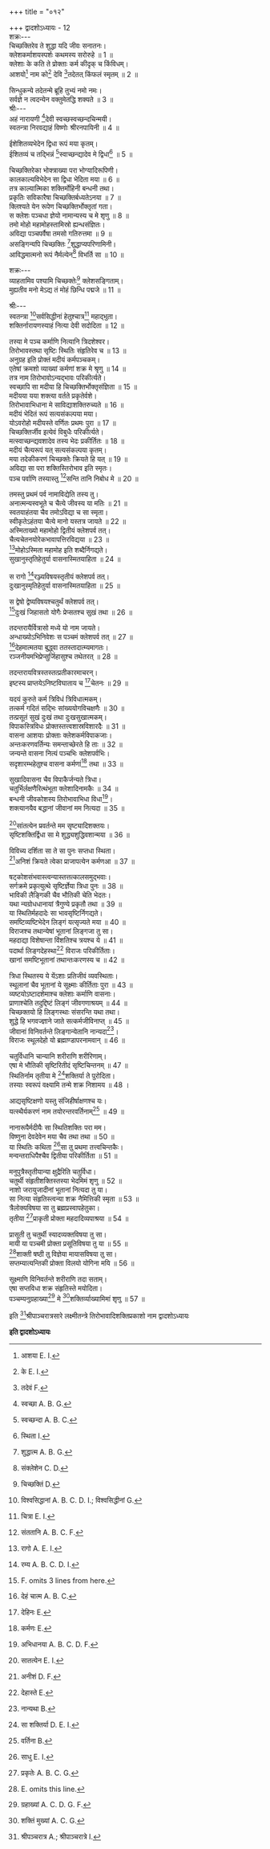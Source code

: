 +++
title = "०१२"

+++
द्वादशोऽध्यायः - 12  
शक्रः---  
चिच्छक्तिरेव ते शुद्धा यदि जीवः सनातनः।  
क्लेशकर्माशयस्पर्शः कथमस्य सरोरुहे ॥ 1 ॥  
क्लेशाः के कति ते प्रोक्ताः कर्म कीदृक्‌ च किंविधम्।  
आशयो[^1] नाम को[^2] देवि [^3]तदेतत् किंफलं स्मृतम् ॥ 2 ॥  

[^1]: आशया E. I. 
  

[^2]: के E. I. 
  

[^3]: तदेवं F. 
  
सिन्धुकन्ये तदेतन्मे ब्रूहि तुभ्यं नमो नमः।  
सर्वज्ञे न त्वदन्येन वक्तुमेतद्धि शक्यते ॥ 3 ॥  
श्रीः---  
अहं नारायणी [^4]देवी स्वच्छस्वच्छन्दचिन्मयी।  
स्वतन्त्रा निरवद्याहं विष्णोः श्रीरनपायिनी ॥ 4 ॥  

[^4]: स्वच्छा A. B. G. 
  
ईशेशितव्यभेदेन द्विधा रूपं मया कृतम्।  
ईशितव्यं च तद्भिन्नं [^5]स्वाच्छन्द्यादेव मे द्विधा[^6] ॥ 5 ॥  

[^5]: स्वच्छन्दा A. B. C. 
  

[^6]: स्थिता I. 
  
चिच्छक्तिरेका भोक्त्राख्या परा भोग्यादिरूपिणी।  
कालकाल्यविभेदेन सा द्विधा भेदिता मया ॥ 6 ॥  
तत्र काल्यात्मिका शक्तिर्मोहिनी बन्धनी तथा।  
प्रकृतिः सविकारैषा चिच्छक्तिर्बध्यतेऽनया ॥ 7 ॥  
क्लिश्यते येन रूपेण चिच्छक्तिर्भोक्तृतां गता।  
स क्लेशः पञ्चधा ज्ञेयो नामान्यस्य च मे शृणु ॥ 8 ॥  
तमो मोहो महामोहस्तामिस्रो ह्यन्धसंज्ञितः।  
अविद्या पञ्चपर्वैषा तमसो गतिरुत्तमा ॥ 9 ॥  
असङ्गिन्यपि चिच्छक्तिः [^7]शुद्धाप्यपरिणामिनी।  
आविद्धमात्मनो रूपं नैर्मल्येन[^8] विभर्ति सा ॥ 10 ॥  

[^7]: शुद्धात्म A. B. G. 
  

[^8]: संक्लेशेन C. D. 
  
शक्रः---  
व्याहतामिव पश्यामि चिच्छक्तेः[^9] क्लेशसङ्गिताम्।  
मुह्यतीव मनो मेऽद्य तं मोहं छिन्धि पद्मजे ॥ 11 ॥  

[^9]: चिच्छक्तिं D. 
  
श्रीः---  
स्वतन्त्रा [^10]सर्वसिद्धीनां हेतुश्चात्र[^11] महाद्भुता।  
शक्तिर्नारायणस्याहं नित्या देवी सदोदिता ॥ 12 ॥  

[^10]: विश्वसिद्धानां A. B. C. D. I.; विश्वसिद्धीनां G. 
  

[^11]: चित्रा E. I. 
  
तस्या मे पञ्च कर्माणि नित्यानि त्रिदशेश्वर।  
तिरोभावस्तथा सृष्टिः स्थितिः संहृतिरेव च ॥ 13 ॥  
अनुग्रह इति प्रोक्तं मदीयं कर्मपञ्चकम्।  
एतेषां क्रमशो व्याख्यां कर्मणां शक्र मे श्रृणु ॥ 14 ॥  
तत्र नाम तिरोभावोऽन्यद्भावः परिकीर्त्यते।  
स्वच्छापि सा मदीया हि चिच्छक्तिर्भोक्तृसंज्ञिता ॥ 15 ॥  
मदीयया यया शक्त्या वर्तते प्रकृतेर्वशे।  
तिरोभावाभिधाना मे साविद्याशक्तिरुच्यते ॥ 16 ॥  
मदीयं भेदितं रूपं सत्यसंकल्पया मया।  
योऽवरोहो मदीयस्ते वर्णितः प्रथमः पुरा ॥ 17 ॥  
चिच्छक्तिर्जीव इत्येवं विबुधैः परिकीर्त्यते।  
मत्स्वाच्छन्द्यवशादेव तस्य भेदः प्रकीर्तितः ॥ 18 ॥  
मदीयं चैत्यरूपं यत् सत्यसंकल्पया कृतम्।  
मया तदेकीकरणं चिच्छक्तेः क्रियते हि यत् ॥ 19 ॥  
अविद्या सा परा शक्तिस्तिरोभाव इति स्मृतः।  
पञ्च पर्वाणि तस्यास्तु [^12]सन्ति तानि निबोध मे ॥ 20 ॥  

[^12]: संततानि A. B. C. F. 
  
तमस्तु प्रथमं पर्व नामाविद्येति तस्य तु।  
अनात्मन्यस्वभूते च चैत्ये जीवस्य या मतिः ॥ 21 ॥  
स्वतयाहंतया चैव तमोऽविद्या च सा स्मृता।  
स्वीकृतेऽहंतया चैत्ये मानो यस्तत्र जायते ॥ 22 ॥  
अस्मिताख्यो महामोहो द्वितीयं क्लेशपर्व तत्।  
चैत्यचेतनयोरेकभावापत्तिरविद्यया ॥ 23 ॥  
[^13]मोहोऽस्मिता महामोह इति शब्दैर्निगद्यते।  
सुखानुस्तृतिहेतुर्या वासनास्मितयाहिता ॥ 24 ॥  

[^13]: रागो A. E. I. 
  
स रागो [^14]रञ्ज्यविषयस्तृतीयं क्लेशपर्व तत्।  
दुःखानुस्मृतिहेतुर्या वासनास्मितयाहिता ॥ 25 ॥  

[^14]: रम्य A. B. C. D. I. 
  
स द्वेषो द्वेष्यविषयश्चतुर्थं क्लेशपर्व तत्।  
[^15]दुःखं जिहासतो योगैः प्रेप्सतश्च सुखं तथा ॥ 26 ॥  

[^15]: F. omits 3 lines from here. 
  
तदन्तरायैर्वित्रासो मध्ये यो नाम जायते।  
अन्धाख्योऽभिनिवेशः स पञ्चमं क्लेशपर्व तत् ॥ 27 ॥  
[^16]देहमात्मतया बुद्ध्वा ततस्तादात्म्यमागतः।  
रञ्जनीयमभिप्रेप्सुर्जिहासुश्च तथेतरत् ॥ 28 ॥  

[^16]: देहं चात्म A. B. C. 
  
तदन्तरायवित्रस्तस्तत्प्रतीकारमाचरन्।  
इष्टस्य प्राप्तयेऽनिष्टविघाताय च [^17]चेतनः ॥ 29 ॥  

[^17]: देहिनः E. 
  
यदयं कुरुते कर्म त्रिविधं त्रिविधात्मकम्।  
तत्कर्म गदितं सद्भिः सांख्ययोगविचक्षणैः ॥ 30 ॥  
तत्प्रसूतं सुखं दुःखं तथा दुःखसुखात्मकम्।  
विपाकस्त्रिविधः प्रोक्तस्तत्त्वशास्रविशारदैः ॥ 31 ॥  
वासना आशयाः प्रोक्ताः क्लेशकर्मविपाकजाः।  
अन्तःकरणवर्तिन्यः समन्ताच्छेरते हि ताः ॥ 32 ॥  
जन्यन्ते वासना नित्यं पञ्चभिः क्लेशपर्वभिः।  
सदृशारम्भहेतुश्च वासना कर्मणां[^18] तथा ॥ 33 ॥  

[^18]: कर्मणः E. 
  
सुखादिवासना चैव विपाकैर्जन्यते त्रिधा।  
चतुर्भिर्लक्षणैरित्थंभूता क्लेशादिनामकैः ॥ 34 ॥  
बन्धनी जीवकोशस्य तिरोभावाभिधा विधा[^19]।  
शक्त्यानयैव बद्धानां जीवानां मम नित्यदा ॥ 35 ॥  

[^19]: अभिधानया A. B. C. D. F. 
  
[^20]सांतत्येन प्रवर्तन्ते मम सृष्ट्यादिशक्तयः।  
सृष्टिशक्तिर्द्विधा सा मे शुद्ध्यशुद्धिवशान्मया ॥ 36 ॥  

[^20]: सातत्येन E. I. 
  
विविच्य दर्शिता सा ते सा पुनः सप्तधा स्थिता।  
[^21]अनिशं क्रियते त्वेका प्राजापत्येन कर्मणआ ॥ 37 ॥  

[^21]: अनीशं D. F. 
  
षट्‌कोशसंभवास्त्वन्यास्तत्तत्कालसमुद्भवाः।  
सर्गक्रमे प्रकृत्युत्थे सृष्टिर्ज्ञेया त्रिधा पुनः ॥ 38 ॥  
भाविकी लैङ्गिकी चैव भौतिकी चेति भेदतः।  
यथा न्यग्रोधधानायां त्रैगुण्ये प्रकृतौ तथा ॥ 39 ॥  
या स्थितिर्महदादेः सा भावसृष्टिर्निगद्यते।  
समष्टिव्यष्टिभेदेन लिङ्गं यत्सृज्यते मया ॥ 40 ॥  
विराजश्च तथान्येषां भूतानां लिङ्गजा तु सा।  
महदाद्या विशेषान्ता विंशतिश्च त्रयश्च ये ॥ 41 ॥  
पदार्था लिङ्गदेहस्था[^22] विराजः परिकीर्तिताः।  
खानां समष्टिभूतानां तथान्तःकरणस्य च ॥ 42 ॥  

[^22]: देहास्ते E. 
  
त्रिधा स्थितस्य ये येंऽशाः प्रतिजीवं व्यवस्थिताः।  
स्थूलानां चैव भूतानां ये सूक्ष्माः कीर्तिताः पुरा ॥ 43 ॥  
व्यष्टयोऽष्टादशेमाश्च क्लेशाः कर्माणि वासनाः।  
प्राणाश्चेति तदुद्दिष्टं लिङ्गं जीवगणाश्रयम् ॥ 44 ॥  
चिच्छक्तयो हि लिङ्गस्थाः संसरन्ति यथा तथा।  
शुद्धे हि भगवज्ज्ञाने जाते सत्कर्मजीविनाप्त् ॥ 45 ॥  
जीवानां विनिवर्तन्ते लिङ्गान्येतानि नान्यदा[^23]।  
विराजः स्थूलदेहो यो ब्रह्माण्डापरनामवान् ॥ 46 ॥  

[^23]: नान्यथा B. 
  
चतुर्विधानि चान्यानि शरीराणि शरीरिणाम्।  
एषा मे भौतिकी सृष्टिरितीदं सृष्टिचिन्तनम् ॥ 47 ॥  
स्थितिर्नाम तृतीया मे [^24]शक्तिर्या ते पुरोदिता।  
तस्याः स्वरूपं वक्ष्यामि तन्मे शक्र निशामय ॥ 48 ।  

[^24]: सा शक्तिर्या D. E. I. 
  
आद्यसृष्टिक्षणो यस्तु संजिहीर्षाक्षणश्च यः।  
यत्स्थैर्यकरणं नाम तयोरन्तरवर्तिनाम्[^25] ॥ 49 ॥  

[^25]: वर्तिना B. 
  
नानारूपैर्मदीयैः सा स्थितिशक्तिः परा मम।  
विष्णुना देवदेवेन मया चैव तथा तथा ॥ 50 ॥  
या स्थितिः कथिता [^26]सा तु प्रथमा तत्त्वचिन्तकैः।  
मन्वन्तराधिपैश्चैव द्वितीया परिकीर्तिता ॥ 51 ॥  

[^26]: साधु E. I. 
  
मनुपुत्रैस्तृतीयान्या क्षुद्रैरिति चतुर्विधा।  
चतुर्थी संहृतीशक्तिस्तस्या भेदमिमं शृणु ॥ 52 ॥  
नाशो जरायुजादीनां भूतानां नित्यदा तु या।  
सा नित्या संहृतिस्त्वन्या शक्र नैमित्तिकी स्मृता ॥ 53 ॥  
त्रैलोक्यविषया सा तु ब्रह्मप्रस्वापहेतुका।  
तृतीया [^27]प्राकृती प्रोक्ता महदादिव्यपाश्रया ॥ 54 ॥  

[^27]: प्रकृतेः A. B. C. G. 
  
प्रासूती तु चतुर्थी स्यादव्यक्तविषया तु सा।  
मायी या पञ्चमी प्रोक्ता प्रसूतिविषया तु या ॥ 55 ॥  
[^28]शाक्ती षष्ठी तु विज्ञेया मायासविषया तु सा।  
सप्तम्यात्यन्तिकी प्रोक्ता विलयो योगिना मयि ॥ 56 ॥  

[^28]: E. omits this line. 
  
सूक्ष्माणि विनिवर्तन्ते शरीराणि तदा सताम्।  
एषा सप्तविधा शक्र संहृतिस्ते मयोदिता।  
पञ्चम्यनुग्रहाख्या[^29] मे [^30]शक्तिर्व्याख्यामिमां शृणु ॥ 57 ॥  

[^29]: ग्रहाख्यां A. C. D. G. F. 
  

[^30]: शक्तिं मुख्यां A. C. G. 
  
इति [^31]श्रीपाञ्चरात्रसारे लक्ष्मीतन्त्रे तिरोभावादिशक्तिप्रकाशो नाम द्वादशोऽध्यायः  

[^31]: श्रीपञ्चरात्र A.; श्रीपाञ्चरात्रे I. 
  
********इति द्वादशोऽध्यायः********